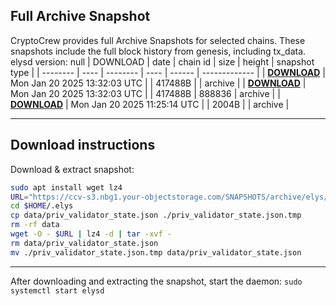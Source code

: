 ## Full Archive Snapshot
CryptoCrew provides full Archive Snapshots for selected chains. These snapshots include the full block history from genesis, including tx_data.
elysd version: null
| DOWNLOAD | date | chain id | size | height | snapshot type |
| -------- | ---- | -------- | ---- | ------ | ------------- |
| **[DOWNLOAD](https://ccv-s3.nbg1.your-objectstorage.com/SNAPSHOTS/archive/elys/_.tar.lz4)** | Mon Jan 20 2025 13:32:03 UTC |  | 417488B |  | archive |
| **[DOWNLOAD](https://ccv-s3.nbg1.your-objectstorage.com/SNAPSHOTS/archive/elys/elys-1_888836.tar.lz4)** | Mon Jan 20 2025 13:32:03 UTC |  | 417488B | 888836 | archive |
| **[DOWNLOAD](https://ccv-s3.nbg1.your-objectstorage.com/SNAPSHOTS/archive/elys/test.tar.lz4)** | Mon Jan 20 2025 11:25:14 UTC |  | 2004B |  | archive |

---

## Download instructions
Download & extract snapshot:
```sh
sudo apt install wget lz4
URL="https://ccv-s3.nbg1.your-objectstorage.com/SNAPSHOTS/archive/elys/"
cd $HOME/.elys
cp data/priv_validator_state.json ./priv_validator_state.json.tmp
rm -rf data
wget -O - $URL | lz4 -d | tar -xvf -
rm data/priv_validator_state.json
mv ./priv_validator_state.json.tmp data/priv_validator_state.json
```
---

After downloading and extracting the snapshot, start the daemon:
`sudo systemctl start elysd`
